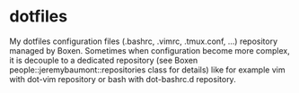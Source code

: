 # dotfiles

My dotfiles configuration files (.bashrc, .vimrc, .tmux.conf, ...) repository managed by Boxen. Sometimes when configuration become more complex, it is decouple to a dedicated repository (see Boxen people::jeremybaumont::repositories class for details) like for example vim with dot-vim repository or bash with dot-bashrc.d repository.
